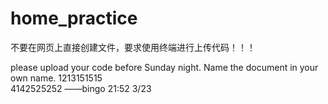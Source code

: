 # home_practice
不要在网页上直接创建文件，要求使用终端进行上传代码！！！

please upload your code before Sunday night. Name the document in your own name.
1213151515                                         
                                      4142525252                         ——bingo 21:52 3/23
